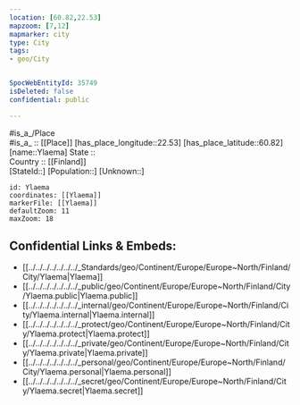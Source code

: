 ```yaml
---
location: [60.82,22.53] 
mapzoom: [7,12] 
mapmarker: city 
type: City
tags:
- geo/City


SpocWebEntityId: 35749
isDeleted: false
confidential: public

---
```

#is_a_/Place  
#is_a_ :: [[Place]] 
[has_place_longitude::22.53] 
[has_place_latitude::60.82] 
[name::Ylaema] 
State ::  
Country :: [[Finland]]  
[StateId::] 
[Population::] 
[Unknown::] 


```leaflet
id: Ylaema
coordinates: [[Ylaema]] 
markerFile: [[Ylaema]] 
defaultZoom: 11 
maxZoom: 18
```


## Confidential Links & Embeds: 
- [[../../../../../../../_Standards/geo/Continent/Europe/Europe~North/Finland/City/Ylaema|Ylaema]] 
- [[../../../../../../../_public/geo/Continent/Europe/Europe~North/Finland/City/Ylaema.public|Ylaema.public]] 
- [[../../../../../../../_internal/geo/Continent/Europe/Europe~North/Finland/City/Ylaema.internal|Ylaema.internal]] 
- [[../../../../../../../_protect/geo/Continent/Europe/Europe~North/Finland/City/Ylaema.protect|Ylaema.protect]] 
- [[../../../../../../../_private/geo/Continent/Europe/Europe~North/Finland/City/Ylaema.private|Ylaema.private]] 
- [[../../../../../../../_personal/geo/Continent/Europe/Europe~North/Finland/City/Ylaema.personal|Ylaema.personal]] 
- [[../../../../../../../_secret/geo/Continent/Europe/Europe~North/Finland/City/Ylaema.secret|Ylaema.secret]] 

